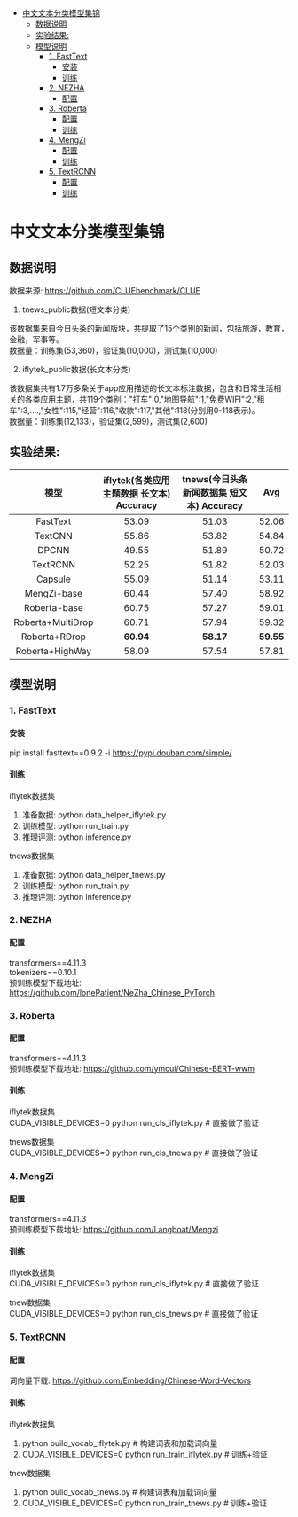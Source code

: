 - [中文文本分类模型集锦](#中文文本分类模型集锦)
  - [数据说明](#数据说明)
  - [实验结果:](#实验结果)
  - [模型说明](#模型说明)
    - [1. FastText](#1-fasttext)
      - [安装](#安装)
      - [训练](#训练)
    - [2. NEZHA](#2-nezha)
      - [配置](#配置)
    - [3. Roberta](#3-roberta)
      - [配置](#配置-1)
      - [训练](#训练-1)
    - [4. MengZi](#4-mengzi)
      - [配置](#配置-2)
      - [训练](#训练-2)
    - [5. TextRCNN](#5-textrcnn)
      - [配置](#配置-3)
      - [训练](#训练-3)
  
 
# 中文文本分类模型集锦
## 数据说明
数据来源: https://github.com/CLUEbenchmark/CLUE

1. tnews_public数据(短文本分类)

该数据集来自今日头条的新闻版块，共提取了15个类别的新闻，包括旅游，教育，金融，军事等。  
数据量：训练集(53,360)，验证集(10,000)，测试集(10,000)

2. iflytek_public数据(长文本分类) 

该数据集共有1.7万多条关于app应用描述的长文本标注数据，包含和日常生活相关的各类应用主题，共119个类别："打车":0,"地图导航":1,"免费WIFI":2,"租车":3,….,"女性":115,"经营":116,"收款":117,"其他":118(分别用0-118表示)。  
数据量：训练集(12,133)，验证集(2,599)，测试集(2,600)

## 实验结果: 
| 模型 | iflytek(各类应用主题数据 长文本) Accuracy | tnews(今日头条新闻数据集 短文本) Accuracy | Avg |
| :-: | :-: | :-: | :-: | 
| FastText | 53.09 | 51.03 | 52.06 | 
| TextCNN | 55.86 | 53.82 | 54.84 |
| DPCNN | 49.55 | 51.89 | 50.72 |
| TextRCNN| 52.25 | 51.82 | 52.03 |
| Capsule | 55.09 | 51.14 | 53.11 |
| MengZi-base | 60.44 | 57.40  | 58.92 | 
| Roberta-base | 60.75 | 57.27 | 59.01 | 
| Roberta+MultiDrop| 60.71 | 57.94 | 59.32 |
| Roberta+RDrop| **60.94** | **58.17** | **59.55** |
| Roberta+HighWay| 58.09 | 57.54 | 57.81 |

## 模型说明

### 1. FastText
####  安装
pip install fasttext==0.9.2 -i https://pypi.douban.com/simple/

####  训练 

iflytek数据集  
1. 准备数据: python data_helper_iflytek.py
2. 训练模型: python run_train.py
3. 推理评测: python inference.py 

tnews数据集  
1. 准备数据: python data_helper_tnews.py
2. 训练模型: python run_train.py
3. 推理评测: python inference.py 


### 2. NEZHA
#### 配置

transformers==4.11.3  
tokenizers==0.10.1  
预训练模型下载地址: https://github.com/lonePatient/NeZha_Chinese_PyTorch

### 3. Roberta
#### 配置

transformers==4.11.3  
预训练模型下载地址: https://github.com/ymcui/Chinese-BERT-wwm

#### 训练

iflytek数据集  
CUDA_VISIBLE_DEVICES=0 python run_cls_iflytek.py   # 直接做了验证 

tnews数据集  
CUDA_VISIBLE_DEVICES=0 python run_cls_tnews.py   # 直接做了验证

### 4. MengZi
#### 配置

transformers==4.11.3  
预训练模型下载地址: https://github.com/Langboat/Mengzi

#### 训练

iflytek数据集  
CUDA_VISIBLE_DEVICES=0 python run_cls_iflytek.py   # 直接做了验证

tnew数据集  
CUDA_VISIBLE_DEVICES=0 python run_cls_tnews.py   # 直接做了验证


### 5. TextRCNN
#### 配置
词向量下载: https://github.com/Embedding/Chinese-Word-Vectors
#### 训练
iflytek数据集
1. python build_vocab_iflytek.py   # 构建词表和加载词向量
2. CUDA_VISIBLE_DEVICES=0 python run_train_iflytek.py    # 训练+验证

tnew数据集
1. python build_vocab_tnews.py   # 构建词表和加载词向量
2. CUDA_VISIBLE_DEVICES=0 python run_train_tnews.py   # 训练+验证
 
